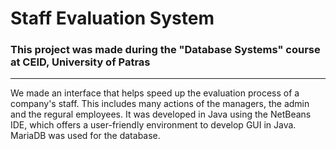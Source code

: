 # Staff Evaluation System

### This project was made during the "Database Systems" course at CEID, University of Patras
---
We made an interface that helps speed up the evaluation process of a company's staff. This includes many actions of the managers, the admin and the regural employees. It was developed in Java using the NetBeans IDE, which offers a user-friendly environment to develop GUI in Java. MariaDB was used for the database.